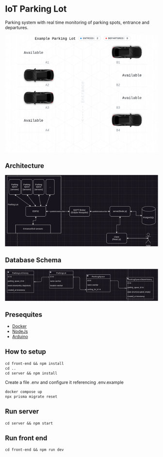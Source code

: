 # IoT Parking Lot

Parking system with real time monitoring of parking spots, entrance and departures.

![demo app](/assets/parking_lot_example.png)

## Architecture
![architecture](/assets/architecture.png)

## Database Schema
![database schema](/assets/database.png)

## Presequites

- [Docker](https://docs.docker.com/get-docker/)
- [NodeJs](https://nodejs.org/en/download/)
- [Arduino](https://www.arduino.cc/en/software)

## How to setup

```
cd front-end && npm install
cd ..
cd server && npm install
```

Create a file .env and configure it referencing .env.example

```
docker compose up
npx prisma migrate reset
```

## Run server

```
cd server && npm start
```

## Run front end

```
cd front-end && npm run dev
```